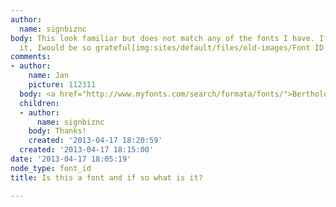 ```yaml
---
author:
  name: signbiznc
body: This look familiar but does not match any of the fonts I have. If you can solve
  it, Iwould be so grateful[img:sites/default/files/old-images/Font ID please_5523.jpg]
comments:
- author:
    name: Jan
    picture: 112311
  body: <a href="http://www.myfonts.com/search/formata/fonts/">Berthold Formata</a>.
  children:
  - author:
      name: signbiznc
    body: Thanks!
    created: '2013-04-17 18:20:59'
  created: '2013-04-17 18:15:00'
date: '2013-04-17 18:05:19'
node_type: font_id
title: Is this a font and if so what is it?

---
```

